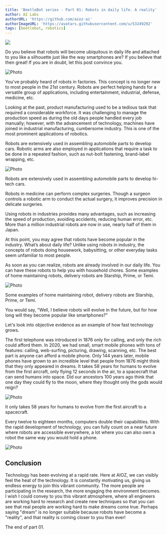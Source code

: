 ```yaml
---
title: 'BeetleBot series - Part 01: Robots in daily life. A reality'
author: AI Labs
authorURL: 'https://github.com/aioz-ai'
authorImageURL: 'https://avatars.githubusercontent.com/u/53249292'
tags: [beetlebot, robotics]
---
```


![](https://github.com/aioz-ai/ai-docs-cms/blob/main/content/blog/assets/beetlebot/obstacle.gif?raw=true)

Do you believe that robots will become ubiquitous in daily life and attached to you like a silhouette just like the way smartphones are? If you believe that then great! If you are in doubt, let this post convince you.
<!--truncate-->

![Photo](https://github.com/aioz-ai/ai-docs-cms/blob/main/content/blog/assets/2021-03-15-aioz-beetelbot/Concept-2.png?raw=true)

You've probably heard of robots in factories. This concept is no longer new to most people in the 21st century. Robots are perfect helping hands for a versatile group of applications, including entertainment, industrial, defense, medicine, etc.

Looking at the past, product manufacturing used to be a tedious task that required a considerable workforce. It was challenging to manage the production speed as during the old days people handled every job manually; however, with the advancement of technology, machines have joined in industrial manufacturing, cumbersome industry. This is one of the most prominent applications of robotics.

Robots are extensively used in assembling automobile parts to develop cars. Robotic arms are also employed in applications that require a task to be done in a repeated fashion, such as nut-bolt fastening, brand-label wrapping, etc.

![Photo](https://github.com/aioz-ai/ai-docs-cms/blob/main/content/blog/assets/2021-03-15-aioz-beetelbot/Untitled.png?raw=true)

Robots are extensively used in assembling automobile parts to develop hi-tech cars.

Robots in medicine can perform complex surgeries. Though a surgeon controls a robotic arm to conduct the actual surgery, it improves precision in delicate surgeries.

Using robots in industries provides many advantages, such as increasing the speed of production, avoiding accidents, reducing human error, etc. More than a million industrial robots are now in use, nearly half of them in Japan.

At this point, you may agree that robots have become popular in the industry. What’s about daily life? Unlike using robots in industry, the concepts of robots doing housework, babysitting, or other everyday tasks seem unfamiliar to most people.

As soon as you can realize, robots are already involved in our daily life. You can have these robots to help you with household chores. Some examples of home maintaining robots, delivery robots are Starship, Prime, or Temi.

![Photo](https://github.com/aioz-ai/ai-docs-cms/blob/main/content/blog/assets/2021-03-15-aioz-beetelbot/dailyrobots.png?raw=true)

Some examples of home maintaining robot, delivery robots are Starship, Prime, or Temi.

You would say, "Well, I believe robots will evolve in the future, but for how long will they become popular like smartphones?"

Let's look into objective evidence as an example of how fast technology grows.

The first telephone was introduced in 1876 only for calling, and only the rich could afford them. In 2020, we had small, smart mobile phones with tons of features: calling, web-surfing, picturing, drawing, scanning, etc. The best part is anyone can afford a mobile phone. Only 144 years later, mobile phones have grown to an incredible level that people from 1876 might think that they only appeared in dreams. It takes 58 years for humans to evolve from the first aircraft, only flying 12 seconds in the air, to a spacecraft that can send humans into space. Did our ancestors 100 years ago think that one day they could fly to the moon, where they thought only the gods would reign?

![Photo](https://github.com/aioz-ai/ai-docs-cms/blob/main/content/blog/assets/2021-03-15-aioz-beetelbot/sky2.png?raw=true)

It only takes 58 years for humans to evolve from the first aircraft to a spacecraft.

Every twelve to eighteen months, computers double their capabilities. With the rapid development of technology, you can fully count on a near future where robots are accessible everywhere, a lot where you can also own a robot the same way you would hold a phone.

![Photo](https://github.com/aioz-ai/ai-docs-cms/blob/main/content/blog/assets/2021-03-15-aioz-beetelbot/Untitled%201.png?raw=true)

## Conclusion

Technology has been evolving at a rapid rate. Here at AIOZ, we can visibly feel the heat of the technology. It is constantly motivating us, giving us endless energy to join this vibrant community. The more people are participating in the research, the more engaging the environment becomes. I wish I could convey to you this vibrant atmosphere, where all engineers are working hard to research and create new techniques so that you can see that real people are working hard to make dreams come true. Perhaps saying "dream" is no longer suitable because robots have become a "reality", and that reality is coming closer to you than ever!

The end of part 01.
